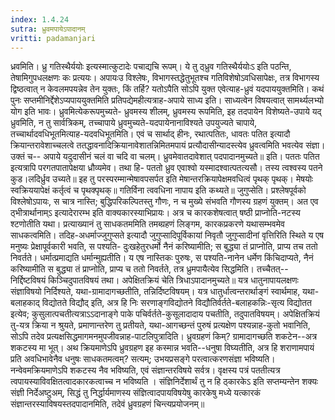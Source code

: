 ```yaml
---
index: 1.4.24
sutra: ध्रुवमपायेऽपादानम्
vritti: padamanjari
---
```


 ध्रवमिति। ध्रु गतिस्थैर्ययोः इत्यस्मात्कुटादेः पचाद्यचि रूपम्। ये तु ठ्ध्रुव गतिस्थैर्ययोःऽ इति पठन्ति, तेषामिगुपधलक्षणः कः प्रत्ययः। अपायःउ विश्लेषः, विभागस्तद्धेतुभूतश्च गतिविशेषोऽवधिसापेक्षः, तत्र विभागस्य द्विष्ठत्वात् न केवलमपयन्नेव तेन युक्तः, किं तर्हि? यतोऽपैति सोऽपि युक्त एवेत्याह-ध्रुवं यदपाययुक्तमिति। कथं पुनः सप्तमीनिर्द्देशेऽप्यपाययुक्तमिति प्रतिपद्येमहीत्यत्राह-अपाये साध्य इति। साध्यत्वेन विषयत्वात् सामर्थ्यलभ्यो योग इति भावः। ध्रुवमित्येकरूपमुच्यते- ध्रुवमस्य शीलम्, ध्रुवमस्य रूपमिति, इह तदपायेन विशेष्यते-उपाये यद् ध्रुवमिति, न तु सार्वत्रिकम्, तच्चापाये ध्रुवमुच्यते-यदपायेनानाविश्यते उपयुज्यते चापाये, तच्चार्थादवधिभूतमित्याह-यदवधिभूतमिति। एवं च सार्थाद् हीनः, रथात्पतितः, धावतः पतित इत्यादौ क्रियान्तरावेशाच्चलत्वे ततद्धावनादिक्रियानावेशातन्निमितमपायं प्रत्यौदासीन्यादस्त्येव ध्रुवत्वमिति भवत्येव संज्ञा। उक्तं च-- अपाये यदुदासीनं चलं वा चदि वा चलम्। ध्रुवमेवातदावेशात् पदपादानमुच्यते॥ इति। पततः पतित इत्यत्रापि परगतपातापेक्षया ध्रौव्यमेव। तथा हि- पततो ध्रुव एवाश्वो यस्मादश्वात्पतत्यसौ। तस्य त्वश्वस्य पतने कुड।लदिर्ध्रुव उच्यते॥ इह तु परस्परम्मान्मेषावपसर्पत इति मेषान्तरक्रियापेक्षमवधित्वं पृथक् पृथक्। मेषयोः स्वक्रिययापेक्षं कर्तृत्वं च पृथक्पृथक्॥ गतिर्विना त्ववधिना नापाय इति कथ्यते॥ जुगुप्सेति। प्रश्लेषपूर्वको विश्लेषोऽपायः, स चात्र नास्ति; बुद्धिपरिकल्पितस्तु गौणः, न च मुख्ये संभवति गौणस्य ग्रहणं युक्तम्। अत एव ठ्भीत्रार्थानाम्ऽ इत्यादेरारम्भ इति वाक्यकारस्याभिप्रायः। अत्र च कारकशेषत्वात् षष्ठी प्राप्नोति-नटस्य श्टणोतीति यथा। प्रत्याख्यानं तु साधकतममिति तमब्ग्रहणं लिङ्गम, कारकप्रकरणे यथासम्भवमेव साधकत्वमिति। तदिह-अधर्माज्जुगुप्सते इत्यादौ जुगुप्सादिपूर्विकायां निवृतौ जुगुप्सादीनां वृत्तिरिति स्थिते य एष मनुष्यः प्रेक्षापूर्वकारी भवति, स पश्यति- दुःखहेतुरधर्मो नैनं करिष्यामीति; स बुद्ध्या तं प्राप्नोति, प्राप्य तच ततो निवर्तते। धर्मात्प्रमाद्यति धर्मान्मुह्यतीति। य एष नास्तिकः पुरुषः, स पश्यति-नानेन धर्मेण किंचिदाप्यते, नैनं करिष्यामीति स बुद्ध्या तं प्राप्नोति, प्राप्य च ततो निवर्तते, तत्र ध्रुमपायैत्येव सिद्धमिति। तच्चैतत्-- निर्द्दिष्टविषयं किञ्चिदुपातविषयं तथा। अपेक्षितक्रियं चेति त्रिधाऽपादानमुच्यते॥ यत्र धातुनापायलक्षणः संज्ञाविषयो निर्दिश्यते, यथा-ग्रामादागच्छतीति, तन्निर्दिष्टविषयम्। यत्र धातुर्धात्वन्तरार्थाङ्गं स्वार्थमाह, यथा-बलाहकाद् विद्योतते विद्यौद् इति, अत्र हि निः सरणाङ्गविद्योतने विद्यौतिर्वर्तते-बलाहकन्निः-सृत्य विद्योतत इत्येव; कुसुलात्पचतीत्यत्राऽऽदानाङ्गे पाके पचिर्वर्तते-कुसूलादादाय पचतीति, तदुपातविषयम्। अपेक्षितक्रियं तु-यत्र क्रिया न श्रुयते, प्रमाणान्तरेण तु प्रतीयते, यथा-आगच्छन्तं पुरुषं प्रत्यक्षेण पश्यन्नाह-कुतो भवानिति, सोऽपि तदेव प्रत्यक्षसिद्धमागमनमुपजीवन्नाह-पाटलिपुत्रादिति। ध्रुवग्रहणं किम्? ग्रामादागच्छति शकटेन--अत्र शकटस्य मा भूत्। अथ क्रियमाणेऽपि ध्रुवग्रहण इह कस्मान्न भवति--धनुषा विघ्यतीति, अत्र हि शराणामपायं प्रति अवधिभावेनैव धनुषः साधकतमत्वम्? सत्यम्; उभयप्रसङ्गे परत्वात्करणसंज्ञा भविष्यति। नन्वेवमक्रियमाणेऽपि शकटस्य नैव भविष्यति, एवं संज्ञान्तरविषये सर्वत्र। वृक्षस्य पत्रं पततीत्यत्र त्वपायस्याविवक्षितत्वादकारकत्वाच्च न भविष्यति । संज्ञिनिर्देशार्थं तु न हि ठ्कारकेऽ इति सप्तम्यन्तेन शक्यः संज्ञी निर्देअष्टुअम्, सिद्धं तु निर्द्धार्यमाणस्य संज्ञित्वादपायविषयेषु कारकेषु मध्ये यत्कारकं संज्ञान्तरस्याविषयस्तदपादानमिति, तदेवं ध्रुवग्रहणं चिन्त्यप्रयोजनम्॥